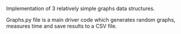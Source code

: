 Implementation of 3 relatively simple graphs data structures.

Graphs.py file is a main driver code which generates random graphs, measures time and save results to a CSV file.